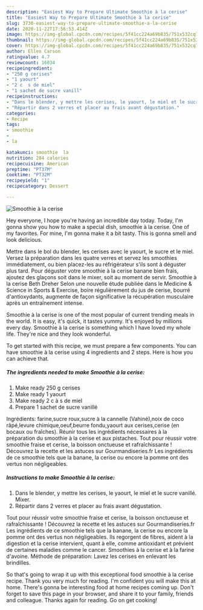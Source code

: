 ```yaml
---
description: "Easiest Way to Prepare Ultimate Smoothie à la cerise"
title: "Easiest Way to Prepare Ultimate Smoothie à la cerise"
slug: 3730-easiest-way-to-prepare-ultimate-smoothie-a-la-cerise
date: 2020-11-22T17:56:53.414Z
image: https://img-global.cpcdn.com/recipes/5f41cc224a69b835/751x532cq70/smoothie-a-la-cerise-photo-principale-de-la-recette.jpg
thumbnail: https://img-global.cpcdn.com/recipes/5f41cc224a69b835/751x532cq70/smoothie-a-la-cerise-photo-principale-de-la-recette.jpg
cover: https://img-global.cpcdn.com/recipes/5f41cc224a69b835/751x532cq70/smoothie-a-la-cerise-photo-principale-de-la-recette.jpg
author: Ellen Carson
ratingvalue: 4.7
reviewcount: 16034
recipeingredient:
- "250 g cerises"
- "1 yaourt"
- "2 c  s de miel"
- "1 sachet de sucre vanill"
recipeinstructions:
- "Dans le blender, y mettre les cerises, le yaourt, le miel et le sucre vanillé. Mixer."
- "Répartir dans 2 verres et placer au frais avant dégustation."
categories:
- Recipe
tags:
- smoothie
- 
- la

katakunci: smoothie  la 
nutrition: 284 calories
recipecuisine: American
preptime: "PT37M"
cooktime: "PT32M"
recipeyield: "1"
recipecategory: Dessert

---
```



![Smoothie à la cerise](https://img-global.cpcdn.com/recipes/5f41cc224a69b835/751x532cq70/smoothie-a-la-cerise-photo-principale-de-la-recette.jpg)

Hey everyone, I hope you're having an incredible day today. Today, I'm gonna show you how to make a special dish, smoothie à la cerise. One of my favorites. For mine, I'm gonna make it a bit tasty. This is gonna smell and look delicious.

Mettre dans le bol du blender, les cerises avec le yaourt, le sucre et le miel. Versez la préparation dans les quatre verres et servez les smoothies immédiatement, ou bien placez-les au réfrigérateur s&#39;ils sont à déguster plus tard. Pour déguster votre smoothie à la cerise banane bien frais, ajoutez des glaçons soit dans le mixer, soit au moment de servir. Smoothie à la cerise Beth Dreher Selon une nouvelle étude publiée dans le Medicine &amp; Science in Sports &amp; Exercise, boire régulièrement du jus de cerise, bourré d&#39;antioxydants, augmente de façon significative la récupération musculaire après un entraînement intense.

Smoothie à la cerise is one of the most popular of current trending meals in the world. It is easy, it's quick, it tastes yummy. It's enjoyed by millions every day. Smoothie à la cerise is something which I have loved my whole life. They're nice and they look wonderful.


To get started with this recipe, we must prepare a few components. You can have smoothie à la cerise using 4 ingredients and 2 steps. Here is how you can achieve that.

<!--inarticleads1-->

##### The ingredients needed to make Smoothie à la cerise:

1. Make ready 250 g cerises
1. Make ready 1 yaourt
1. Make ready 2 c à s de miel
1. Prepare 1 sachet de sucre vanillé


Ingrédients: farine,sucre roux,sucre à la cannelle (Vahiné),noix de coco râpé,levure chimique,oeuf,beurre fondu,yaourt aux cerises,cerise (en bocaux ou fraîches). Réunir tous les ingrédients nécessaires à la préparation du smoothie à la cerise et aux pistaches. Tout pour réussir votre smoothie fraise et cerise, la boisson onctueuse et rafraîchissante ! Découvrez la recette et les astuces sur Gourmandiseries.fr Les ingrédients de ce smoothie tels que la banane, la cerise ou encore la pomme ont des vertus non négligeables. 

<!--inarticleads2-->

##### Instructions to make Smoothie à la cerise:

1. Dans le blender, y mettre les cerises, le yaourt, le miel et le sucre vanillé. Mixer.
1. Répartir dans 2 verres et placer au frais avant dégustation.


Tout pour réussir votre smoothie fraise et cerise, la boisson onctueuse et rafraîchissante ! Découvrez la recette et les astuces sur Gourmandiseries.fr Les ingrédients de ce smoothie tels que la banane, la cerise ou encore la pomme ont des vertus non négligeables. Ils regorgent de fibres, aident à la digestion et la cerise intervient, quant à elle, comme antioxidant et prévient de certaines maladies comme le cancer. Smoothies à la cerise et à la farine d&#39;avoine. Méthode de préparation: Lavez les cerises en enlevant les brindilles. 

So that's going to wrap it up with this exceptional food smoothie à la cerise recipe. Thank you very much for reading. I'm confident you will make this at home. There's gonna be interesting food at home recipes coming up. Don't forget to save this page in your browser, and share it to your family, friends and colleague. Thanks again for reading. Go on get cooking!
